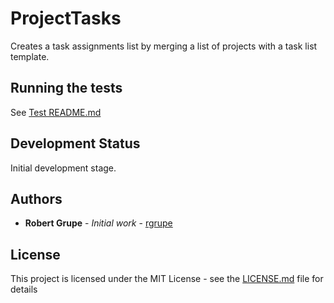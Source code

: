 # ProjectTasks

Creates a task assignments list by merging a list of projects with a task list template.

## Running the tests

See [Test README.md](test-data/README.md)

## Development Status

Initial development stage.

## Authors

* **Robert Grupe** - *Initial work* - [rgrupe](https://github.com/rgrupe)

## License

This project is licensed under the MIT License - see the [LICENSE.md](LICENSE.md) file for details
